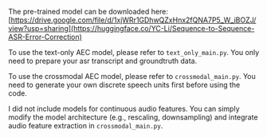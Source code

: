 The pre-trained model can be downloaded here: [https://drive.google.com/file/d/1xjWRr1GDhwQZxHnx2fQNA7P5_W_iBOZJ/view?usp=sharing](https://huggingface.co/YC-Li/Sequence-to-Sequence-ASR-Error-Correction)

To use the text-only AEC model, please refer to ``text_only_main.py``. You only need to prepare your asr transcript and groundtruth data.

To use the crossmodal AEC model, please refer to ``crossmodal_main.py``. You need to generate your own discrete speech units first before using the code.

I did not include models for continuous audio features. You can simply modify the model architecture (e.g., rescaling, downsampling) and integrate audio feature extraction in ``crossmodal_main.py``.
